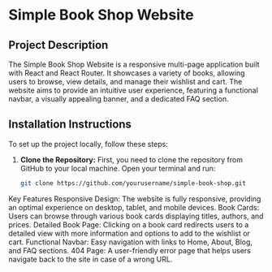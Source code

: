 # Simple Book Shop Website

## Project Description
The Simple Book Shop Website is a responsive multi-page application built with React and React Router. It showcases a variety of books, allowing users to browse, view details, and manage their wishlist and cart. The website aims to provide an intuitive user experience, featuring a functional navbar, a visually appealing banner, and a dedicated FAQ section.

## Installation Instructions
To set up the project locally, follow these steps:

1. **Clone the Repository:**
   First, you need to clone the repository from GitHub to your local machine. Open your terminal and run:
   ```bash
   git clone https://github.com/yourusername/simple-book-shop.git

Key Features
Responsive Design: The website is fully responsive, providing an optimal experience on desktop, tablet, and mobile devices.
Book Cards: Users can browse through various book cards displaying titles, authors, and prices.
Detailed Book Page: Clicking on a book card redirects users to a detailed view with more information and options to add to the wishlist or cart.
Functional Navbar: Easy navigation with links to Home, About, Blog, and FAQ sections.
404 Page: A user-friendly error page that helps users navigate back to the site in case of a wrong URL.